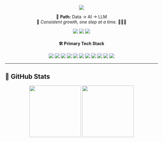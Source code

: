 <div align="center">
  <img src="https://capsule-render.vercel.app/api?type=waving&color=0:fddddd,100:834e7e&height=180&text=DAIN's%20GITHUB&animation=twinkling&fontColor=000000&fontSize=60" />
</div>


<p align="center">
  📘 <strong>Path:</strong> Data → AI → LLM  
  <br>
  🚀 <em>Consistent growth, one step at a time.</em> 👩🏻‍💻
</p>

<p align="center">
  <img src="https://img.shields.io/badge/DATA-007ACC?style=for-the-badge&logo=databricks&logoColor=white"/>
  <img src="https://img.shields.io/badge/AI-7AC143?style=for-the-badge&logo=android&logoColor=white"/>
  <img src="https://img.shields.io/badge/LLM-7928CA?style=for-the-badge&logo=openai&logoColor=white"/>
</p>


<h4 align="center">🛠 Primary Tech Stack</h4>

<p align="center">
  <img src="https://img.shields.io/badge/Python-3776AB?style=flat&logo=python&logoColor=white"/>
  <img src="https://img.shields.io/badge/Pandas-150458?style=flat&logo=pandas&logoColor=white"/>
  <img src="https://img.shields.io/badge/Numpy-013243?style=flat&logo=numpy&logoColor=white"/>
  <img src="https://img.shields.io/badge/Django-092E20?style=flat&logo=django&logoColor=white"/>
  <img src="https://img.shields.io/badge/FastAPI-009688?style=flat&logo=fastapi&logoColor=white"/>
  <img src="https://img.shields.io/badge/OpenAI_API-4B0082?style=flat&logo=openai&logoColor=white"/>
  <img src="https://img.shields.io/badge/LangChain-000000?style=flat"/>
  <img src="https://img.shields.io/badge/Docker-2496ED?style=flat&logo=docker&logoColor=white"/>
  <img src="https://img.shields.io/badge/AWS EC2-FF9900?style=flat&logo=amazonaws&logoColor=white"/>
  <img src="https://img.shields.io/badge/Tableau-E97627?style=flat&logo=tableau&logoColor=white"/>
  <img src="https://img.shields.io/badge/Streamlit-FF4B4B?style=flat&logo=streamlit&logoColor=white"/>
</p>

---

## 🏅 GitHub Stats

<p align="center">
  <img height="170px" src="https://github-readme-stats.vercel.app/api?username=daainn&show_icons=true&bg_color=f0d5d5&title_color=000000&text_color=000000&hide_border=true" />
  <img height="170px" src="https://github-readme-stats.vercel.app/api/top-langs/?username=daainn&layout=compact&bg_color=f0d5d5&title_color=000000&text_color=000000&hide_border=true&langs_count=6" />
</p>
